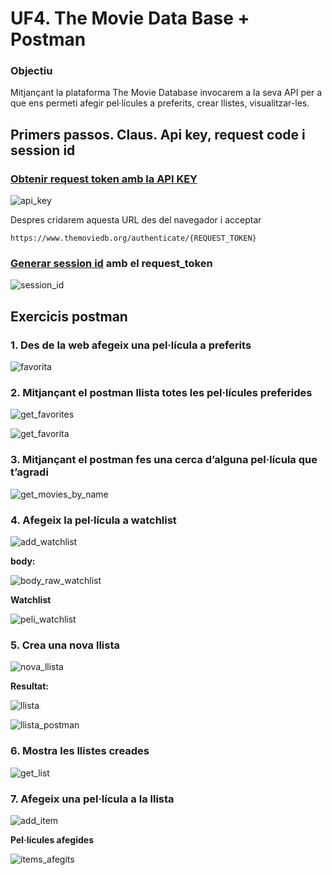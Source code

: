 # UF4. The Movie Data Base + Postman

### Objectiu
Mitjançant la plataforma The Movie Database invocarem a la seva API per a que ens permeti afegir
pel·lícules a preferits, crear llistes, visualitzar-les.

## Primers passos. Claus. Api key, request code i session id


### [Obtenir request token amb la API KEY](https://developer.themoviedb.org/reference/authentication-create-request-token)

![api_key](img/request_token.png)

Despres cridarem aquesta URL des del navegador i acceptar

```
https://www.themoviedb.org/authenticate/{REQUEST_TOKEN}
```

### [Generar session id](https://developer.themoviedb.org/reference/authentication-create-session) amb el request_token

![session_id](img/session_id.png)

## Exercicis postman

### 1. Des de la web afegeix una pel·lícula a preferits

![favorita](img/favorita.png)

### 2. Mitjançant el postman llista totes les pel·lícules preferides

![get_favorites](img/get_favorites.png)

![get_favorita](img/favorites_movies.png)

### 3. Mitjançant el postman fes una cerca d’alguna pel·lícula que t’agradi

![get_movies_by_name](img/get_movie_by_name.png)

### 4. Afegeix la pel·lícula a watchlist

![add_watchlist](img/add_watchlist.png)

**body:** 

![body_raw_watchlist](img/body_raw_watchlist_true.png)

**Watchlist**

![peli_watchlist](img/peli_watchlist.png)

### 5. Crea una nova llista

![nova_llista](img/nova_llista.png)

**Resultat:**

![llista](img/llista.png)

![llista_postman](img/llista_postman.png)

### 6. Mostra les llistes creades

![get_list](img/get_list.png)

### 7. Afegeix una pel·lícula a la llista

![add_item](img/add_item.png)

**Pel·lícules afegides**

![items_afegits](img/items_afegits.png)